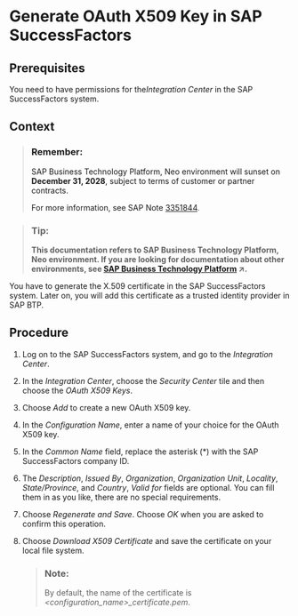 <!-- loiof6365032efa7493383d413b882d94426 -->

# Generate OAuth X509 Key in SAP SuccessFactors



<a name="loiof6365032efa7493383d413b882d94426__prereq_edt_g2q_kcb"/>

## Prerequisites

You need to have permissions for the*Integration Center* in the SAP SuccessFactors system.



## Context

> ### Remember:  
> SAP Business Technology Platform, Neo environment will sunset on **December 31, 2028**, subject to terms of customer or partner contracts.
> 
> For more information, see SAP Note [3351844](https://me.sap.com/notes/3351844).

> ### Tip:  
> **This documentation refers to SAP Business Technology Platform, Neo environment. If you are looking for documentation about other environments, see [SAP Business Technology Platform](https://help.sap.com/viewer/65de2977205c403bbc107264b8eccf4b/Cloud/en-US/6a2c1ab5a31b4ed9a2ce17a5329e1dd8.html "SAP Business Technology Platform (SAP BTP) is an integrated offering comprised of four technology portfolios: database and data management, application development and integration, analytics, and intelligent technologies. The platform offers users the ability to turn data into business value, compose end-to-end business processes, and build and extend SAP applications quickly.") :arrow_upper_right:.**

You have to generate the X.509 certificate in the SAP SuccessFactors system. Later on, you will add this certificate as a trusted identity provider in SAP BTP.



## Procedure

1.  Log on to the SAP SuccessFactors system, and go to the *Integration Center*.

2.  In the *Integration Center*, choose the *Security Center* tile and then choose the *OAuth X509 Keys*.

3.  Choose *Add* to create a new OAuth X509 key.

4.  In the *Configuration Name*, enter a name of your choice for the OAuth X509 key.

5.  In the *Common Name* field, replace the asterisk \(\*\) with the SAP SuccessFactors company ID.

6.  The *Description*, *Issued By*, *Organization*, *Organization Unit*, *Locality*, *State/Province*, and *Country*, *Valid for* fields are optional. You can fill them in as you like, there are no special requirements.

7.  Choose *Regenerate and Save*. Choose *OK* when you are asked to confirm this operation.

8.  Choose *Download X509 Certificate* and save the certificate on your local file system.

    > ### Note:  
    > By default, the name of the certificate is *<configuration\_name\>\_certificate.pem*.


